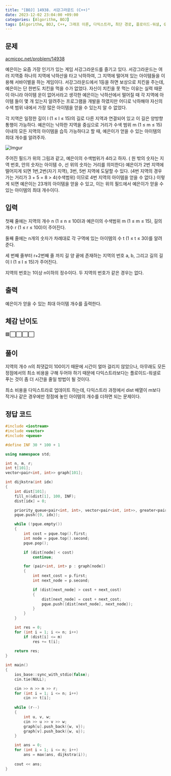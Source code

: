 ```yaml
---
title: "[BOJ] 14938. 서강그라운드 (C++)"
date: 2023-12-02 23:04:00 +09:00
categories: [Algorithm, BOJ]
tags: [Algorithm, BOJ, C++, 그래프 이론, 다익스트라, 최단 경로, 플로이드-워셜, Gold 4, CLASS 4]
---
```

## **문제**
[acmicpc.net/problem/14938](https://www.acmicpc.net/problem/14938)
<br>

예은이는 요즘 가장 인기가 있는 게임 서강그라운드를 즐기고 있다. 서강그라운드는 여러 지역중 하나의 지역에 낙하산을 타고 낙하하여, 그 지역에 떨어져 있는 아이템들을 이용해 서바이벌을 하는 게임이다. 서강그라운드에서 1등을 하면 보상으로 치킨을 주는데, 예은이는 단 한번도 치킨을 먹을 수가 없었다. 자신이 치킨을 못 먹는 이유는 실력 때문이 아니라 아이템 운이 없어서라고 생각한 예은이는 낙하산에서 떨어질 때 각 지역에 아이템 들이 몇 개 있는지 알려주는 프로그램을 개발을 하였지만 어디로 낙하해야 자신의 수색 범위 내에서 가장 많은 아이템을 얻을 수 있는지 알 수 없었다.

각 지역은 일정한 길이 l (1 ≤ l ≤ 15)의 길로 다른 지역과 연결되어 있고 이 길은 양방향 통행이 가능하다. 예은이는 낙하한 지역을 중심으로 거리가 수색 범위 m (1 ≤ m ≤ 15) 이내의 모든 지역의 아이템을 습득 가능하다고 할 때, 예은이가 얻을 수 있는 아이템의 최대 개수를 알려주자.

![Imgur](https://i.imgur.com/uNPq2Rp.png)

주어진 필드가 위의 그림과 같고, 예은이의 수색범위가 4라고 하자. ( 원 밖의 숫자는 지역 번호, 안의 숫자는 아이템 수, 선 위의 숫자는 거리를 의미한다) 예은이가 2번 지역에 떨어지게 되면 1번,2번(자기 지역), 3번, 5번 지역에 도달할 수 있다. (4번 지역의 경우 가는 거리가 3 + 5 = 8 > 4(수색범위) 이므로 4번 지역의 아이템을 얻을 수 없다.) 이렇게 되면 예은이는 23개의 아이템을 얻을 수 있고, 이는 위의 필드에서 예은이가 얻을 수 있는 아이템의 최대 개수이다.
<br>

## **입력**
첫째 줄에는 지역의 개수 n (1 ≤ n ≤ 100)과 예은이의 수색범위 m (1 ≤ m ≤ 15), 길의 개수 r (1 ≤ r ≤ 100)이 주어진다.

둘째 줄에는 n개의 숫자가 차례대로 각 구역에 있는 아이템의 수 t (1 ≤ t ≤ 30)를 알려준다.

세 번째 줄부터 r+2번째 줄 까지 길 양 끝에 존재하는 지역의 번호 a, b, 그리고 길의 길이 l (1 ≤ l ≤ 15)가 주어진다.

지역의 번호는 1이상 n이하의 정수이다. 두 지역의 번호가 같은 경우는 없다.
<br>

## **출력**
예은이가 얻을 수 있는 최대 아이템 개수를 출력한다.
<br>

## **체감 난이도**
🟩⬜⬜⬜⬜
<br>

## **풀이**
지역의 개수 n의 최댓값이 100이기 때문에 시간이 얼마 걸리지 않았으나, 아무래도 모든 정점에서의 최소 비용을 구해 두어야 하기 때문에 다익스트라보다는 플로이드-워셜로 푸는 것이 좀 더 시간을 줄일 방법이 될 것이다.

최소 비용을 다익스트라로 업데이트 하는데, 다익스트라 과정에서 dist 배열이 m보다 작거나 같은 경우에만 정점에 놓인 아이템의 개수를 더하면 되는 문제이다.
<br>

## **정답 코드**
```c++
#include <iostream>
#include <vector>
#include <queue>

#define INF 30 * 100 + 1

using namespace std;

int n, m, r;
int t[101];
vector<pair<int, int>> graph[101];

int dijkstra(int idx)
{
    int dist[101];
    fill_n(&dist[1], 100, INF);
    dist[idx] = 0;

    priority_queue<pair<int, int>, vector<pair<int, int>>, greater<pair<int, int>>> pque;
    pque.push({0, idx});

    while (!pque.empty())
    {
        int cost = pque.top().first;
        int node = pque.top().second;
        pque.pop();

        if (dist[node] < cost)
            continue;

        for (pair<int, int> p : graph[node])
        {
            int next_cost = p.first;
            int next_node = p.second;

            if (dist[next_node] > cost + next_cost)
            {
                dist[next_node] = cost + next_cost;
                pque.push({dist[next_node], next_node});
            }
        }
    }

    int res = 0;
    for (int i = 1; i <= n; i++)
        if (dist[i] <= m)
            res += t[i];
    
    return res;
}

int main()
{
    ios_base::sync_with_stdio(false);
    cin.tie(NULL);

    cin >> n >> m >> r;
    for (int i = 1; i <= n; i++)
        cin >> t[i];
    
    while (r--)
    {
        int u, v, w;
        cin >> u >> v >> w;
        graph[u].push_back({w, v});
        graph[v].push_back({w, u});
    }

    int ans = 0;
    for (int i = 1; i <= n; i++)
        ans = max(ans, dijkstra(i));
    
    cout << ans;
}
```